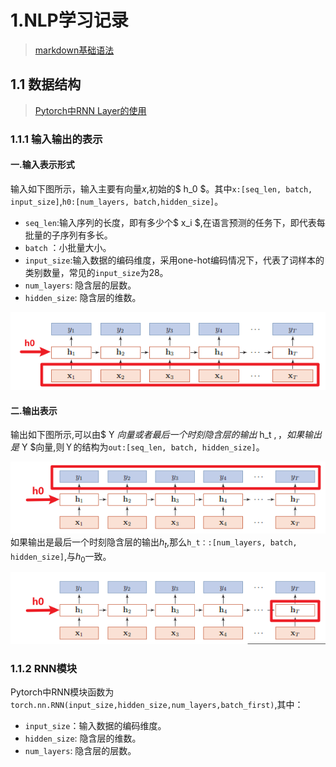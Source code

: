 # 1.NLP学习记录

> [markdown基础语法](https://blog.csdn.net/qq_40818172/article/details/126260661?ops_request_misc=%257B%2522request%255Fid%2522%253A%2522171859450016800213011858%2522%252C%2522scm%2522%253A%252220140713.130102334..%2522%257D&request_id=171859450016800213011858&biz_id=0&utm_medium=distribute.pc_search_result.none-task-blog-2~all~top_positive~default-1-126260661-null-null.142^v100^pc_search_result_base8&utm_term=markdown&spm=1018.2226.3001.4187)

## 1.1 数据结构

> [Pytorch中RNN Layer的使用](https://blog.csdn.net/weixin_45727931/article/details/114369073)

### 1.1.1 输入输出的表示

#### 一.输入表示形式

输入如下图所示，输入主要有向量$x$,初始的$ h_0 $。其中`x:[seq_len, batch, input_size]`,`h0:[num_layers, batch,hidden_size]`。

* `seq_len`:输入序列的长度，即有多少个$ x_i $,在语言预测的任务下，即代表每批量的子序列有多长。
* `batch`  ：小批量大小。
* `input_size`:输入数据的编码维度，采用one-hot编码情况下，代表了词样本的类别数量，常见的`input_size`为28。
* `num_layers`: 隐含层的层数。
* `hidden_size`: 隐含层的维数。

![20210304160331998.png](figure/20210304160331998.png)

#### 二.输出表示
输出如下图所示,可以由$ Y $向量或者最后一个时刻隐含层的输出$ h_t $,，如果输出是$ Y $向量,则Ｙ的结构为`out:[seq_len, batch, hidden_size]`。

![20210304161446264.png](figure/20210304161446264.png)
如果输出是最后一个时刻隐含层的输出$h_t$,那么`h_t：:[num_layers, batch, hidden_size]`,与$h_0$一致。

![20210304161641917.png](figure/20210304161641917.png)

### 1.1.2 RNN模块

Pytorch中RNN模块函数为`torch.nn.RNN(input_size,hidden_size,num_layers,batch_first)`,其中：

* `input_size`：输入数据的编码维度。
* `hidden_size`: 隐含层的维数。
* `num_layers`: 隐含层的层数。
